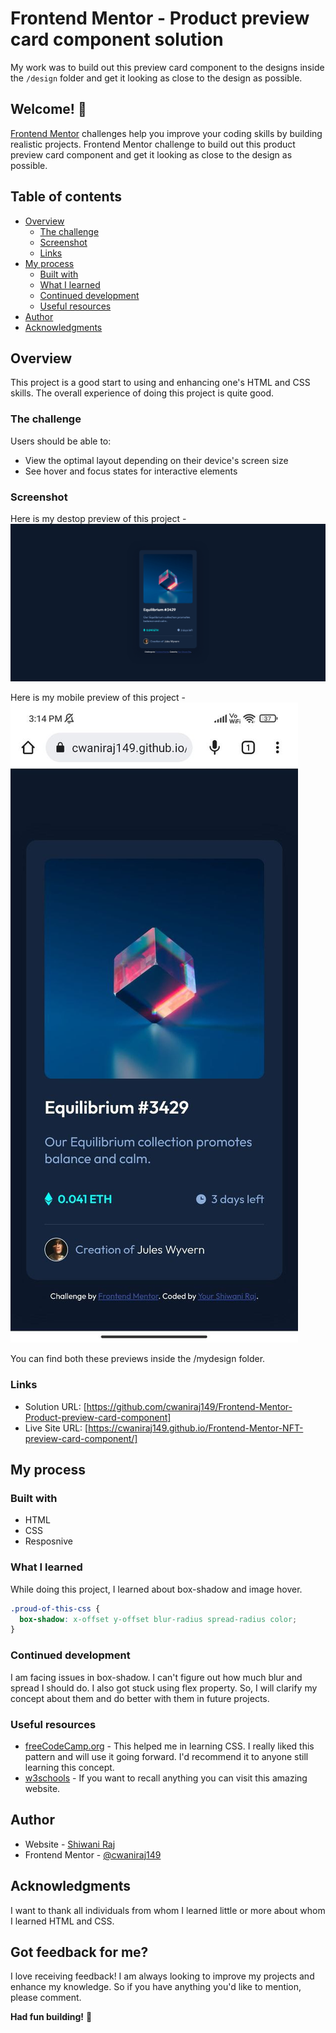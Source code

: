 # Frontend Mentor - Product preview card component solution
My work was to build out this preview card component to the designs inside the `/design` folder and get it looking as close to the design as possible.

## Welcome! 👋
[Frontend Mentor](https://www.frontendmentor.io) challenges help you improve your coding skills by building realistic projects. Frontend Mentor challenge to build out this product preview card component and get it looking as close to the design as possible.
 

## Table of contents

- [Overview](#overview)
  - [The challenge](#the-challenge)
  - [Screenshot](#screenshot)
  - [Links](#links)
- [My process](#my-process)
  - [Built with](#built-with)
  - [What I learned](#what-i-learned)
  - [Continued development](#continued-development)
  - [Useful resources](#useful-resources)
- [Author](#author)
- [Acknowledgments](#acknowledgments)


## Overview

This project is a good start to using and enhancing one's HTML and CSS skills. The overall experience of doing this project is quite good.


### The challenge

Users should be able to:

- View the optimal layout depending on their device's screen size
- See hover and focus states for interactive elements

### Screenshot

Here is my destop preview of this project - 
![Design preview for the QR code component coding challenge](./mydesigns/desktop-preview.png)

Here is my mobile preview of this project - 
![Design preview for the QR code component coding challenge](./mydesigns/mobile-preview.jpg)

You can find both these previews inside the /mydesign folder.

### Links

- Solution URL: [https://github.com/cwaniraj149/Frontend-Mentor-Product-preview-card-component]
- Live Site URL: [https://cwaniraj149.github.io/Frontend-Mentor-NFT-preview-card-component/]

## My process

### Built with

- HTML
- CSS 
- Resposnive

### What I learned

While doing this project, I learned about box-shadow and image hover.

```css
.proud-of-this-css {
  box-shadow: x-offset y-offset blur-radius spread-radius color; 
}
```


### Continued development

I am facing issues in box-shadow. I can't figure out how much blur and spread I should do. I also got stuck using flex property. So, I will clarify my concept about them and do better with them in future projects.

### Useful resources

- [freeCodeCamp.org](https://www.youtube.com/watch?v=1Rs2ND1ryYc&t=13485s) - This helped me in learning CSS. I really liked this pattern and will use it going forward. I'd recommend it to anyone still learning this concept.
- [w3schools](https://www.w3schools.com/) - If you want to recall anything you can visit this amazing website. 

## Author

- Website - [Shiwani Raj](https://cwaniraj149.github.io/personal-website/)
- Frontend Mentor - [@cwaniraj149](https://www.frontendmentor.io/profile/cwaniraj149)


## Acknowledgments

I want to thank all individuals from whom I learned little or more about whom I learned HTML and CSS.


## Got feedback for me?

I love receiving feedback! I am always looking to improve my projects and enhance my knowledge. So if you have anything you'd like to mention, please comment.

**Had fun building!** 🚀
